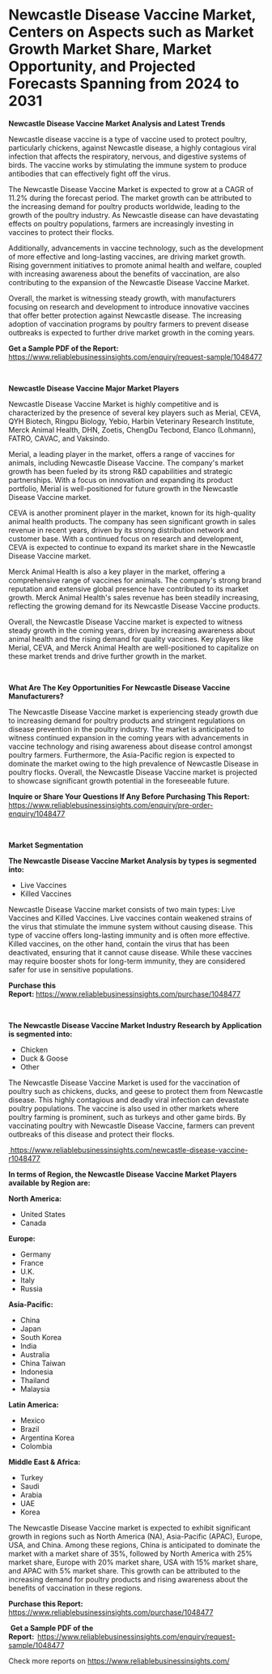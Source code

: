 <p><h1>Newcastle Disease Vaccine Market, Centers on Aspects such as Market Growth Market Share, Market Opportunity, and Projected Forecasts Spanning from 2024 to 2031</h1></p><p><strong>Newcastle Disease Vaccine Market Analysis and Latest Trends</strong></p>
<p><p>Newcastle disease vaccine is a type of vaccine used to protect poultry, particularly chickens, against Newcastle disease, a highly contagious viral infection that affects the respiratory, nervous, and digestive systems of birds. The vaccine works by stimulating the immune system to produce antibodies that can effectively fight off the virus.</p><p>The Newcastle Disease Vaccine Market is expected to grow at a CAGR of 11.2% during the forecast period. The market growth can be attributed to the increasing demand for poultry products worldwide, leading to the growth of the poultry industry. As Newcastle disease can have devastating effects on poultry populations, farmers are increasingly investing in vaccines to protect their flocks.</p><p>Additionally, advancements in vaccine technology, such as the development of more effective and long-lasting vaccines, are driving market growth. Rising government initiatives to promote animal health and welfare, coupled with increasing awareness about the benefits of vaccination, are also contributing to the expansion of the Newcastle Disease Vaccine Market.</p><p>Overall, the market is witnessing steady growth, with manufacturers focusing on research and development to introduce innovative vaccines that offer better protection against Newcastle disease. The increasing adoption of vaccination programs by poultry farmers to prevent disease outbreaks is expected to further drive market growth in the coming years.</p></p>
<p><strong>Get a Sample PDF of the Report:&nbsp;</strong> <a href="https://www.reliablebusinessinsights.com/enquiry/request-sample/1048477">https://www.reliablebusinessinsights.com/enquiry/request-sample/1048477</a></p>
<p>&nbsp;</p>
<p><strong>Newcastle Disease Vaccine Major Market Players</strong></p>
<p><p>Newcastle Disease Vaccine Market is highly competitive and is characterized by the presence of several key players such as Merial, CEVA, QYH Biotech, Ringpu Biology, Yebio, Harbin Veterinary Research Institute, Merck Animal Health, DHN, Zoetis, ChengDu Tecbond, Elanco (Lohmann), FATRO, CAVAC, and Vaksindo.</p><p>Merial, a leading player in the market, offers a range of vaccines for animals, including Newcastle Disease Vaccine. The company's market growth has been fueled by its strong R&D capabilities and strategic partnerships. With a focus on innovation and expanding its product portfolio, Merial is well-positioned for future growth in the Newcastle Disease Vaccine market.</p><p>CEVA is another prominent player in the market, known for its high-quality animal health products. The company has seen significant growth in sales revenue in recent years, driven by its strong distribution network and customer base. With a continued focus on research and development, CEVA is expected to continue to expand its market share in the Newcastle Disease Vaccine market.</p><p>Merck Animal Health is also a key player in the market, offering a comprehensive range of vaccines for animals. The company's strong brand reputation and extensive global presence have contributed to its market growth. Merck Animal Health's sales revenue has been steadily increasing, reflecting the growing demand for its Newcastle Disease Vaccine products.</p><p>Overall, the Newcastle Disease Vaccine market is expected to witness steady growth in the coming years, driven by increasing awareness about animal health and the rising demand for quality vaccines. Key players like Merial, CEVA, and Merck Animal Health are well-positioned to capitalize on these market trends and drive further growth in the market.</p></p>
<p>&nbsp;</p>
<p><strong>What Are The Key Opportunities For Newcastle Disease Vaccine Manufacturers?</strong></p>
<p><p>The Newcastle Disease Vaccine market is experiencing steady growth due to increasing demand for poultry products and stringent regulations on disease prevention in the poultry industry. The market is anticipated to witness continued expansion in the coming years with advancements in vaccine technology and rising awareness about disease control amongst poultry farmers. Furthermore, the Asia-Pacific region is expected to dominate the market owing to the high prevalence of Newcastle Disease in poultry flocks. Overall, the Newcastle Disease Vaccine market is projected to showcase significant growth potential in the foreseeable future.</p></p>
<p><strong>Inquire or Share Your Questions If Any Before Purchasing This Report:</strong> <a href="https://www.reliablebusinessinsights.com/enquiry/pre-order-enquiry/1048477">https://www.reliablebusinessinsights.com/enquiry/pre-order-enquiry/1048477</a></p>
<p>&nbsp;</p>
<p><strong>Market Segmentation</strong></p>
<p><strong>The Newcastle Disease Vaccine Market Analysis by types is segmented into:</strong></p>
<p><ul><li>Live Vaccines</li><li>Killed Vaccines</li></ul></p>
<p><p>Newcastle Disease Vaccine market consists of two main types: Live Vaccines and Killed Vaccines. Live vaccines contain weakened strains of the virus that stimulate the immune system without causing disease. This type of vaccine offers long-lasting immunity and is often more effective. Killed vaccines, on the other hand, contain the virus that has been deactivated, ensuring that it cannot cause disease. While these vaccines may require booster shots for long-term immunity, they are considered safer for use in sensitive populations.</p></p>
<p><strong>Purchase this Report:&nbsp;</strong><a href="https://www.reliablebusinessinsights.com/purchase/1048477">https://www.reliablebusinessinsights.com/purchase/1048477</a></p>
<p>&nbsp;</p>
<p><strong>The Newcastle Disease Vaccine Market Industry Research by Application is segmented into:</strong></p>
<p><ul><li>Chicken</li><li>Duck & Goose</li><li>Other</li></ul></p>
<p><p>The Newcastle Disease Vaccine Market is used for the vaccination of poultry such as chickens, ducks, and geese to protect them from Newcastle disease. This highly contagious and deadly viral infection can devastate poultry populations. The vaccine is also used in other markets where poultry farming is prominent, such as turkeys and other game birds. By vaccinating poultry with Newcastle Disease Vaccine, farmers can prevent outbreaks of this disease and protect their flocks.</p></p>
<p><a href="https://www.reliablebusinessinsights.com/newcastle-disease-vaccine-r1048477">&nbsp;https://www.reliablebusinessinsights.com/newcastle-disease-vaccine-r1048477</a></p>
<p><strong>In terms of Region, the Newcastle Disease Vaccine Market Players available by Region are:</strong></p>
<p>
    <p> <strong> North America: </strong>
        <ul>
            <li>United States</li>
            <li>Canada</li>
        </ul>
        </p> 
    <p> <strong> Europe: </strong>
        <ul>
            <li>Germany</li>
            <li>France</li>
            <li>U.K.</li>
            <li>Italy</li>
            <li>Russia</li>
        </ul>
        </p> 
    <p> <strong> Asia-Pacific: </strong>
        <ul>
            <li>China</li>
            <li>Japan</li>
            <li>South Korea</li>
            <li>India</li>
            <li>Australia</li>
            <li>China Taiwan</li>
            <li>Indonesia</li>
            <li>Thailand</li>
            <li>Malaysia</li>
        </ul>
        </p> 
    <p> <strong> Latin America: </strong>
        <ul>
            <li>Mexico</li>
            <li>Brazil</li>
            <li>Argentina Korea</li>
            <li>Colombia</li>
        </ul>
        </p> 
    <p> <strong> Middle East & Africa: </strong>
        <ul>
            <li>Turkey</li>
            <li>Saudi</li>
            <li>Arabia</li>
            <li>UAE</li>
            <li>Korea</li>
        </ul>
    </p>
    </p>
<p><p>The Newcastle Disease Vaccine market is expected to exhibit significant growth in regions such as North America (NA), Asia-Pacific (APAC), Europe, USA, and China. Among these regions, China is anticipated to dominate the market with a market share of 35%, followed by North America with 25% market share, Europe with 20% market share, USA with 15% market share, and APAC with 5% market share. This growth can be attributed to the increasing demand for poultry products and rising awareness about the benefits of vaccination in these regions.</p></p>
<p><strong>Purchase this Report: </strong><a href="https://www.reliablebusinessinsights.com/purchase/1048477">https://www.reliablebusinessinsights.com/purchase/1048477</a></p>
<p>&nbsp;<strong>Get a Sample PDF of the Report:&nbsp;&nbsp;</strong><a href="https://www.reliablebusinessinsights.com/enquiry/request-sample/1048477">https://www.reliablebusinessinsights.com/enquiry/request-sample/1048477</a></p>
<p><strong></strong></p>
<p>Check more reports on <a href="https://www.reliablebusinessinsights.com/">https://www.reliablebusinessinsights.com/</a></p>